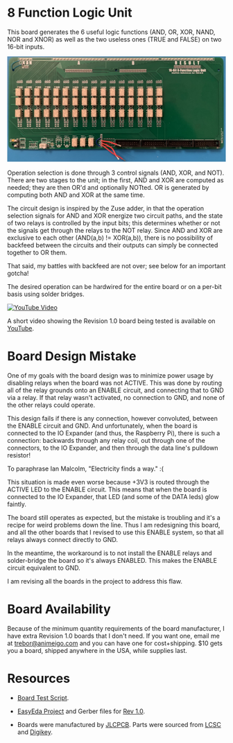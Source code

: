 # 8 Function Logic Unit

This board generates the 6 useful logic functions (AND, OR, XOR, NAND, NOR and XNOR) as well as the two useless ones (TRUE and FALSE) on two 16-bit inputs.

![16 Bit Logic Unit 1.0](/Images/LogicUnit.jpg)

Operation selection is done through 3 control signals (AND, XOR, and NOT). There are two stages to the unit; in the first, AND and XOR are computed as needed;
they are then OR'd and optionally NOTted. OR is generated by computing both AND and XOR at the same time.

The circuit design is inspired by the Zuse adder, in that the operation selection signals for AND and XOR energize two circuit paths, and the state of two relays
is controlled by the input bits; this determines whether or not the signals get through the relays to the NOT relay. Since AND and XOR are exclusive to each other
(AND(a,b) != XOR(a,b)), there is no possibility of backfeed between the circuits and their outputs can simply be connected together to OR them.

That said, my battles with backfeed are not over; see below for an important gotcha!

The desired operation can be hardwired for the entire board or on a per-bit basis using solder bridges.

[![YouTube Video](https://img.youtube.com/vi/KSzZ73obGIc/0.jpg)](https://youtu.be/KSzZ73obGIc)

A short video showing the Revision 1.0 board being tested is available on [YouTube](https://youtu.be/KSzZ73obGIc).

# Board Design Mistake

One of my goals with the board design was to minimize power usage by disabling relays when the board was not ACTIVE. This was done by routing all of the relay grounds onto
an ENABLE circuit, and connecting that to GND via a relay. If that relay wasn't activated, no connection to GND, and none of the other relays could operate.

This design fails if there is any connection, however convoluted, between the ENABLE circuit and GND. And unfortunately, when the board is connected to the IO Expander (and thus,
the Raspberry Pi), there is such a connection: backwards through any relay coil, out through one of the connectors, to the IO Expander, and then through the data line's pulldown
resistor!

To paraphrase Ian Malcolm, "Electricity finds a way." :(

This situation is made even worse because +3V3 is routed through the ACTIVE LED to the ENABLE circuit. This means that when the board is connected to the IO Expander, that LED
(and some of the DATA leds) glow faintly.

The board still operates as expected, but the mistake is troubling and it's a recipe for weird problems down the line. Thus I am redesigning this board, and all the other boards
that I revised to use this ENABLE system, so that all relays always connect directly to GND.

In the meantime, the workaround is to not install the ENABLE relays and solder-bridge the board so it's always ENABLED. This makes the ENABLE circuit equivalent to GND.

I am revising all the boards in the project to address this flaw.

# Board Availability

Because of the minimum quantity requirements of the board manufacturer, I have extra Revision 1.0 boards that I don't need. If you want one, email me at trebor@animeigo.com and you can have one for cost+shipping. $10 gets you a board, shipped anywhere in the USA, while supplies last.

# Resources

* [Board Test Script](/HardwareTests/LogicUnit.py).

* [EasyEda Project](https://easyeda.com/MadOverlord/relay-boolean-logic-unit) and Gerber files for [Rev 1.0](/Gerber/Logic_Rev_1.0.zip).

* Boards were manufactured by [JLCPCB](https://jlcpcb.com/). Parts were sourced from [LCSC](https://lcsc.com/) and [Digikey](https://www.digikey.com/).
